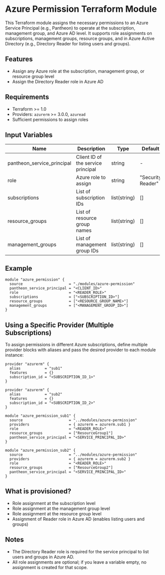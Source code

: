 # Azure Permission Terraform Module

This Terraform module assigns the necessary permissions to an Azure Service Principal (e.g., Pantheon) to operate at the subscription, management group, and Azure AD level. It supports role assignments on subscriptions, management groups, resource groups, and in Azure Active Directory (e.g., Directory Reader for listing users and groups).

## Features
- Assign any Azure role at the subscription, management group, or resource group level
- Assign the Directory Reader role in Azure AD

## Requirements
- Terraform >= 1.0
- Providers: `azurerm` >= 3.0.0, `azuread`
- Sufficient permissions to assign roles

## Input Variables

| Name                        | Description                                                        | Type         | Default              |
|-----------------------------|--------------------------------------------------------------------|--------------|----------------------|
| pantheon_service_principal  | Client ID of the service principal                                 | string       | -                    |
| role                        | Azure role to assign                                               | string       | "Security Reader"    |
| subscriptions               | List of subscription IDs                                           | list(string) | []                   |
| resource_groups             | List of resource group names                                       | list(string) | []                   |
| management_groups           | List of management group IDs                                       | list(string) | []                   |

## Example

```hcl
module "azure_permission" {
  source                     = "./modules/azure-permission"
  pantheon_service_principal = "<CLIENT_ID>"
  role                       = "<READER_ROLE>"
  subscriptions              = ["<SUBSCRIPTION_ID>"]
  resource_groups            = ["<RESOURCE_GROUP_NAME>"]
  management_groups          = ["<MANAGEMENT_GROUP_ID>"]
}
```

## Using a Specific Provider (Multiple Subscriptions)

To assign permissions in different Azure subscriptions, define multiple provider blocks with aliases and pass the desired provider to each module instance:

```hcl
provider "azurerm" {
  alias           = "sub1"
  features        = {}
  subscription_id = "<SUBSCRIPTION_ID_1>"
}

provider "azurerm" {
  alias           = "sub2"
  features        = {}
  subscription_id = "<SUBSCRIPTION_ID_2>"
}

module "azure_permission_sub1" {
  source                     = "../modules/azure-permission"
  providers                  = { azurerm = azurerm.sub1 }
  role                       = "<READER_ROLE>"
  resource_groups            = ["ResourceGroup1"]
  pantheon_service_principal = "<SERVICE_PRINCIPAL_ID>"
}

module "azure_permission_sub2" {
  source                     = "../modules/azure-permission"
  providers                  = { azurerm = azurerm.sub2 }
  role                       = "<READER_ROLE>"
  resource_groups            = ["ResourceGroup2"]
  pantheon_service_principal = "<SERVICE_PRINCIPAL_ID>"
}
```

## What is provisioned?
- Role assignment at the subscription level
- Role assignment at the management group level
- Role assignment at the resource group level
- Assignment of Reader role in Azure AD (enables listing users and groups)

## Notes
- The Directory Reader role is required for the service principal to list users and groups in Azure AD.
- All role assignments are optional; if you leave a variable empty, no assignment is created for that scope.